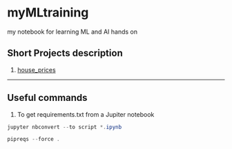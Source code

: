 # myMLtraining
my notebook for learning ML and AI hands on

## Short Projects description
1. <a href="/1_house_prices/house_prices.ipynb"> house_prices</a>




---
## Useful commands
1. To get requirements.txt from a Jupiter notebook
```powershell
jupyter nbconvert --to script *.ipynb

pipreqs --force .
```
